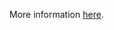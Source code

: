 More information [here](https://docs.prismacloud.io/en/enterprise-edition/policy-reference/kubernetes-policies/kubernetes-policy-index/bc-k8s-29).
